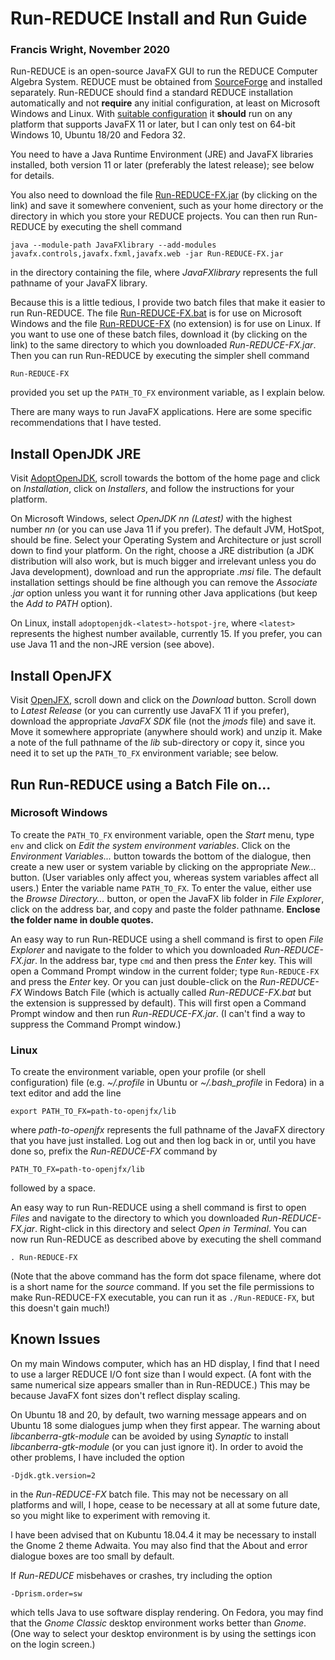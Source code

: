 # Run-REDUCE Install and Run Guide

### Francis Wright, November 2020

Run-REDUCE is an open-source JavaFX GUI to run the REDUCE Computer
Algebra System.  REDUCE must be obtained from
[SourceForge](https://sourceforge.net/projects/reduce-algebra/) and
installed separately.  Run-REDUCE should find a standard REDUCE
installation automatically and not **require** any initial
configuration, at least on Microsoft Windows and Linux.  With
[suitable
configuration](https://fjwright.github.io/Run-REDUCE/UserGuide.html#Configure)
it **should** run on any platform that supports JavaFX 11 or later,
but I can only test on 64-bit Windows 10, Ubuntu 18/20 and Fedora 32.

You need to have a Java Runtime Environment (JRE) and JavaFX libraries
installed, both version 11 or later (preferably the latest release);
see below for details.

You also need to download the file
[Run-REDUCE-FX.jar](https://github.com/fjwright/Run-REDUCE/releases/latest/download/Run-REDUCE-FX.jar)
(by clicking on the link) and save it somewhere convenient, such as
your home directory or the directory in which you store your REDUCE
projects.  You can then run Run-REDUCE by executing the shell command

``` shell
java --module-path JavaFXlibrary --add-modules javafx.controls,javafx.fxml,javafx.web -jar Run-REDUCE-FX.jar
```

in the directory containing the file, where *JavaFXlibrary* represents
the full pathname of your JavaFX library.

Because this is a little tedious, I provide two batch files that make
it easier to run Run-REDUCE.  The file
[Run-REDUCE-FX.bat](https://github.com/fjwright/Run-REDUCE/releases/download/v1.6/Run-REDUCE-FX.bat)
is for use on Microsoft Windows and the file
[Run-REDUCE-FX](https://github.com/fjwright/Run-REDUCE/releases/download/v1.6/Run-REDUCE-FX)
(no extension) is for use on Linux.  If you want to use one of these
batch files, download it (by clicking on the link) to the same
directory to which you downloaded *Run-REDUCE-FX.jar*.  Then you can
run Run-REDUCE by executing the simpler shell command

``` shell
Run-REDUCE-FX
```

provided you set up the `PATH_TO_FX` environment variable, as I
explain below.

There are many ways to run JavaFX applications.  Here are some
specific recommendations that I have tested.


## Install OpenJDK JRE

Visit [AdoptOpenJDK](https://adoptopenjdk.net/), scroll towards the
bottom of the home page and click on *Installation*, click on
*Installers*, and follow the instructions for your platform.

On Microsoft Windows, select *OpenJDK nn (Latest)* with the highest
number *nn* (or you can use Java 11 if you prefer).  The default JVM,
HotSpot, should be fine.  Select your Operating System and
Architecture or just scroll down to find your platform.  On the right,
choose a JRE distribution (a JDK distribution will also work, but is
much bigger and irrelevant unless you do Java development), download
and run the appropriate *.msi* file.  The default installation
settings should be fine although you can remove the *Associate .jar*
option unless you want it for running other Java applications (but
keep the *Add to PATH* option).

On Linux, install `adoptopenjdk-<latest>-hotspot-jre`, where
`<latest>` represents the highest number available, currently 15.  If
you prefer, you can use Java 11 and the non-JRE version (see above).


## Install OpenJFX

Visit [OpenJFX](https://openjfx.io/), scroll down and click on the
*Download* button.  Scroll down to *Latest Release* (or you can
currently use JavaFX 11 if you prefer), download the appropriate
*JavaFX SDK* file (not the *jmods* file) and save it.  Move it
somewhere appropriate (anywhere should work) and unzip it.  Make a
note of the full pathname of the *lib* sub-directory or copy it, since
you need it to set up the `PATH_TO_FX` environment variable; see
below.


## Run Run-REDUCE using a Batch File on...

### Microsoft Windows

To create the `PATH_TO_FX` environment variable, open the *Start*
menu, type `env` and click on *Edit the system environment variables*.
Click on the *Environment Variables...* button towards the bottom of
the dialogue, then create a new user or system variable by clicking on
the appropriate *New...* button.  (User variables only affect you,
whereas system variables affect all users.)  Enter the variable name
`PATH_TO_FX`.  To enter the value, either use the *Browse
Directory...* button, or open the JavaFX lib folder in *File
Explorer*, click on the address bar, and copy and paste the folder
pathname.  **Enclose the folder name in double quotes.**

An easy way to run Run-REDUCE using a shell command is first to open
*File Explorer* and navigate to the folder to which you downloaded
*Run-REDUCE-FX.jar*.  In the address bar, type `cmd` and then press
the *Enter* key.  This will open a Command Prompt window in the
current folder; type `Run-REDUCE-FX` and press the *Enter* key.  Or
you can just double-click on the *Run-REDUCE-FX* Windows Batch File
(which is actually called *Run-REDUCE-FX.bat* but the extension is
suppressed by default). This will first open a Command Prompt window
and then run *Run-REDUCE-FX.jar*.  (I can't find a way to suppress the
Command Prompt window.)

### Linux

To create the environment variable, open your profile (or shell
configuration) file (e.g. *~/.profile* in Ubuntu or *~/.bash_profile*
in Fedora) in a text editor and add the line

``` shell
export PATH_TO_FX=path-to-openjfx/lib
```

where *path-to-openjfx* represents the full pathname of the JavaFX
directory that you have just installed.  Log out and then log back in
or, until you have done so, prefix the *Run-REDUCE-FX* command by

``` shell
PATH_TO_FX=path-to-openjfx/lib
```

followed by a space.

An easy way to run Run-REDUCE using a shell command is first to open
*Files* and navigate to the directory to which you downloaded
*Run-REDUCE-FX.jar*.  Right-click in this directory and select *Open
in Terminal*.  You can now run Run-REDUCE as described above by
executing the shell command

``` shell
. Run-REDUCE-FX
```

(Note that the above command has the form dot space filename, where
dot is a short name for the *source* command.  If you set the file
permissions to make Run-REDUCE-FX executable, you can run it as
`./Run-REDUCE-FX`, but this doesn't gain much!)


## Known Issues

On my main Windows computer, which has an HD display, I find that I
need to use a larger REDUCE I/O font size than I would expect.  (A
font with the same numerical size appears smaller than in Run-REDUCE.)
This may be because JavaFX font sizes don't reflect display scaling.

On Ubuntu 18 and 20, by default, two warning message appears and on
Ubuntu 18 some dialogues jump when they first appear.  The warning
about *libcanberra-gtk-module* can be avoided by using *Synaptic* to
install *libcanberra-gtk-module* (or you can just ignore it).  In
order to avoid the other problems, I have included the option

``` shell
-Djdk.gtk.version=2
```

in the *Run-REDUCE-FX* batch file.  This may not be necessary on all
platforms and will, I hope, cease to be necessary at all at some
future date, so you might like to experiment with removing it.

I have been advised that on Kubuntu 18.04.4 it may be necessary to
install the Gnome 2 theme Adwaita.  You may also find that the About
and error dialogue boxes are too small by default.

If *Run-REDUCE* misbehaves or crashes, try including the option

``` shell
-Dprism.order=sw
```

which tells Java to use software display rendering.  On Fedora, you
may find that the *Gnome Classic* desktop environment works better
than *Gnome*.  (One way to select your desktop environment is by using
the settings icon on the login screen.)
